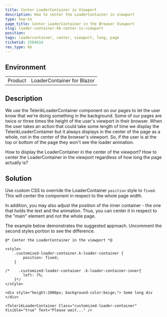 ```yaml
---
title: Center LoaderContainer in Viewport
description: How to center the LoaderContainer in viewport
type: how-to
page_title: Center LoaderContainer in the Browser Viewport
slug: loader-container-kb-center-in-viewport
position: 
tags: loadercontainer, center, viewport, long, page
ticketid: 1564614
res_type: kb
---
```


## Environment
<table>
	<tbody>
		<tr>
			<td>Product</td>
			<td>LoaderContainer for Blazor</td>
		</tr>
	</tbody>
</table>


## Description

We use the TelerikLoaderContainer component on our pages to let the user know that we're doing something in the background. Some of our pages are twice or three times the height of the user's viewport in their browser. When the user takes an action that could take some length of time we display the TelerikLoaderContainer but it always displays in the center of the page as a whole, not in the center of the browser's viewport. So, if the user is at the top or bottom of the page they won't see the loader animation.

How to display the LoaderContainer in the center of the viewport?
How to center the LoaderContainer in the viewport regardless of how long the page actually is?

## Solution

Use custom CSS to override the LoaderContainer `position` style to `fixed`. This will center the component in respect to the whole page width.

In addition, you may also adjust the position of the inner container - the one that holds the text and the animation. Thus, you can center it in respect to the "main" element and not the whole page.

The example below demonstrates the suggested approach. Uncomment the second styles portion to see the difference.

````CSHTML
@* Center the LoaderContainer in the viewport *@

<style>
    .customized-loader-container.k-loader-container {
        position: fixed;
    }

/*    .customized-loader-container .k-loader-container-inner{
        left: 7%;
    }*/
</style>

<div style="height:2000px; background-color:beige;"> Some long div </div>

<TelerikLoaderContainer Class="customized-loader-container" Visible="true" Text="Please wait..." />
````

